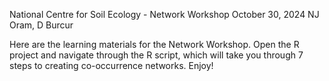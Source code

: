 National Centre for Soil Ecology - Network Workshop 
October 30, 2024
NJ Oram, D Burcur

Here are the learning materials for the Network Workshop. Open the R project and navigate through the R script, which will take you through 7 steps to creating co-occurrence networks. 
Enjoy!
